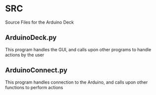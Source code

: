 # SRC 

Source Files for the Arduino Deck

## ArduinoDeck.py

This program handles the GUI, and calls upon other programs to handle actions by the user

## ArduinoConnect.py

This program handles connection to the Arduino, and calls upon other functions to perform actions
